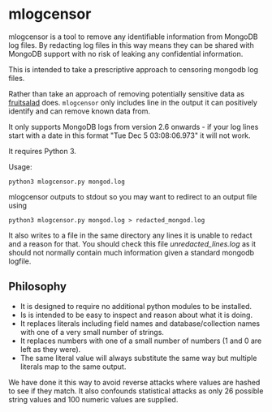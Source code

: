 # mlogcensor
mlogcensor is a tool to remove any identifiable information from MongoDB log files. By redacting log files in this way means they can be shared with MongoDB support with no risk of leaking any confidential information.

This is intended to take a prescriptive approach to censoring mongodb log files.

Rather than take an approach of removing potentially sensitive data as [fruitsalad](https://github.com/rueckstiess/fruitsalad) does. `mlogcensor` only includes line in the output it can positively identify and can remove known data from.

It only supports MongoDB logs from version 2.6 onwards - if your log lines start with a date in this format "Tue Dec  5 03:08:06.973" it will not work.

It requires Python 3.

Usage:

`python3 mlogcensor.py mongod.log` 
 
 mlogcensor outputs to stdout so you may want to redirect to an output file using
 
`python3 mlogcensor.py mongod.log > redacted_mongod.log`

It also writes to a file in the same directory any lines it is unable to redact and a reason for that. You should check this file *unredacted_lines.log* as it should not normally contain much information given a standard mongodb logfile.

Philosophy
----------
* It is designed to require no additional python modules to be installed.
* Is is intended to be easy to inspect and reason about what it is doing.
* It replaces literals including field names and database/collection names with one of a very small number of strings.
* It replaces numbers with one of a small number of numbers (1 and 0 are left as they were).
* The same literal value will always substitute the same way but multiple literals map to the same output.

We have done it this way to avoid reverse attacks where values are hashed to see if they match. It also confounds statistical attacks as only 26 possible string values and 100 numeric values are supplied.

